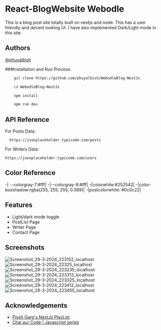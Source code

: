 
# React-BlogWebsite Webodle
This is a blog post site totally built on nextjs and node. This has a user friendly and decent looking UI.  I have also implemented Dark/Light mode in this site.  

## Authors

[@phuyalbish](https://www.github.com/phuyalbish)



###Installation and Run Process:

 
```bash
    git clone https://github.com/phuyalbish/WebodleBlog-NextJs
```
```bash
    cd WebodleBlog-NextJs
```
```bash
    npm install
```
```bash
    npm run dev
```
    
## API Reference

For Posts Data:
```http
  https://jsonplaceholder.typicode.com/posts
```
For Writers Data:
```http
https://jsonplaceholder.typicode.com/users
```



## Color Reference


-| --colorgray-7:#fff|
-|--colorgray-9:#fff|
-|colorwhite:#252542|
-|color-boxshadow:rgba(255, 255, 255, 0.089)|
-|postcolorwhite: #0c0c22|

## Features
- Light/dark mode toggle
- PostList Page
- Writer Page
- Contact Page

## Screenshots

![Screenshot_29-3-2024_223152_localhost](https://github.com/phuyalbish/WebodleBlog-NextJs/assets/104910055/51dbdc3c-4b55-4f1d-90f9-f7d10a05b704)
![Screenshot_29-3-2024_22325_localhost](https://github.com/phuyalbish/WebodleBlog-NextJs/assets/104910055/5adfc5f6-dbff-4fff-9211-6b305341dec7)
![Screenshot_29-3-2024_223235_localhost](https://github.com/phuyalbish/WebodleBlog-NextJs/assets/104910055/542728b0-19bf-4a6b-8c4d-5a96ec09e12a)
![Screenshot_29-3-2024_223313_localhost](https://github.com/phuyalbish/WebodleBlog-NextJs/assets/104910055/39a35966-4a54-42e4-aa80-a78381bf9488)
![Screenshot_29-3-2024_223325_localhost](https://github.com/phuyalbish/WebodleBlog-NextJs/assets/104910055/b66e15d3-78bb-4b1c-bacf-9fe13d84c4b1)
![Screenshot_29-3-2024_223412_localhost](https://github.com/phuyalbish/WebodleBlog-NextJs/assets/104910055/e0859c55-09d6-44ad-aa06-4d347aec1985)
![Screenshot_29-3-2024_223455_localhost](https://github.com/phuyalbish/WebodleBlog-NextJs/assets/104910055/81aa92d6-d91f-48ee-b9aa-e5b36477dce8)


## Acknowledgements

- [Piysh Garg's NextJs PlayList](https://www.youtube.com/playlist?list=PLinedj3B30sDP2CHN5P0lDD64yYZ0Nn4J)
 - [Chai aur Code | Javascript series](https://www.youtube.com/@chaiaurcode)

